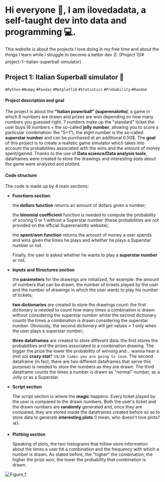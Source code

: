 # Hi everyone 👋, I am ilovedadata, a self-taught dev into data and programming 💻.
This website is about the projects I love doing in my free time and about the things I learn while I struggle to become a better dev ✌️.
[Project 1](# project-1:-italian-superball-simulator)

## Project 1: Italian Superball simulator 💸 
`#Python` `#Numpy` `#Pandas` `#Matplotlib` `#Statistics` `#Probability` `#Random` 

#### Project description and goal
The project is about the **"Italian powerball" (superenalotto)**, a game in which 8 numbers are drawn and prizes are won depending on how many numbers you guessed right. 7 numbers make up the "standard" ticket the user buys (6 numbers + the so-called **jolly number**, allowing you to score a particular combination: the "5+1"), the eight number is the so-called **superstar number** and can be purchased at an additional 0.50$. The **goal** of this project is to create a realistic game simulator which takes into account the probabilities associated with the wins and the amount of money spent/gained. Thanks to the use of **Data science/Data analysis tools**, dataframes were created to store the drawings and interesting stats about the game were analyzed and plotted.
#### Code structure
The code is made up by 4 main sections:
* **Functions section**:

   the **dollars function** returns an amount of dollars given a number;
   
   the **binomial coefficient** function is needed to compute the probability of scoring 0 or 1 without a Superstar number (these probabilities are not provided on the official Superenalotto website);
   
   the **spent/won function** returns the amount of money a user spends and wins given the times he plays and whether he plays a Superstar number or not.

   Finally, the user is asked whether he wants to play a **superstar number** or not.
   
* **Inputs and Structures section**

   the **parameters** for the drawings are initialized, for example: the amount of numbers that can be drawn, the number of tickets played by the user and the number of drawings in which the user wants to play his number of tickets;
   
   **two dictionaries** are created to store the drawings count: the first dictionary is needed to count how many times a combination is drawn without considering the superstar number whilst the second dictionary counts the times a combination is drawn considering the superstar number. Obviously, the second dictionary will get values > 1 only when the user plays a superstar number;
   
   **three dataframes** are created to store different data: the first stores the probabilities and the prizes associated to a combination drawing. The bigger the prize the lower the probability of winning and... wanna hear a (not so) **crazy stat**? `19/20 times you are going to lose`. The second dataframe (in fact, there are two different dataframes that serve this purpose) is needed to store the numbers as they are drawn. The third dataframe counts the times a number is drawn as "normal" number, as a Jolly or as a Superstar.
   
* **Script section**

   The script section is where the **magic** happens. Every ticket played by the user is compared to the drawn numbers. Both the user's ticket and the drawn numbers are **randomly** generated and, once they are compared, they are stored inside the dataframes created before so as to store data to generate **interesting plots** (I mean, who doesn't love plots? 📊).  

* **Plotting section**

   Speaking of plots, the two histograms that follow store information about the times a user hit a combination and the frequency with which a number is drawn. As stated before, the "higher" the combination, the higher the prize won, the lower the probability that combination is drawn. 

![Figure_1](https://user-images.githubusercontent.com/106730909/216785274-5954b222-6f0b-49f4-ae3b-47f932e4a928.png)

